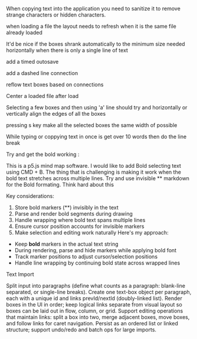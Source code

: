 When copying text into the application you need to sanitize it to remove strange characters or hidden characters. 


when loading a file the layout needs to refresh when it is the same file already loaded


It'd be nice if the boxes shrank automatically to the minimum size needed horizontally when there is  only a single line of text

add a timed outosave

add a dashed line connection

reflow text boxes based on connections

Center a loaded file after load 

Selecting a few boxes and then using 'a' line should try and horizontally or vertically align the edges of all the boxes 

pressing s key make all the selected boxes the same width of possible

While typing or coppying text in once is get over 10 words then do the line break


Try and get the bold working :

This is a p5.js mind map software. I would like to add Bold selecting text using CMD + B. The thing that is challenging is making it work when the bold text stretches across multiple lines. Try and use invisible ** markdown for the Bold formating. Think hard about this

Key considerations:
1. Store bold markers (**) invisibly in the text
2. Parse and render bold segments during drawing
3. Handle wrapping where bold text spans multiple lines
4. Ensure cursor position accounts for invisible markers
5. Make selection and editing work naturally
Here's my approach:
* Keep **bold** markers in the actual text string
* During rendering, parse and hide markers while applying bold font
* Track marker positions to adjust cursor/selection positions
* Handle line wrapping by continuing bold state across wrapped lines


Text Import

Split input into paragraphs (define what counts as a paragraph: blank-line separated, or single-line breaks).
Create one text-box object per paragraph, each with a unique id and links prevId/nextId (doubly-linked list).
Render boxes in the UI in order; keep logical links separate from visual layout so boxes can be laid out in flow, column, or grid.
Support editing operations that maintain links: split a box into two, merge adjacent boxes, move boxes, and follow links for caret navigation.
Persist as an ordered list or linked structure; support undo/redo and batch ops for large imports.
